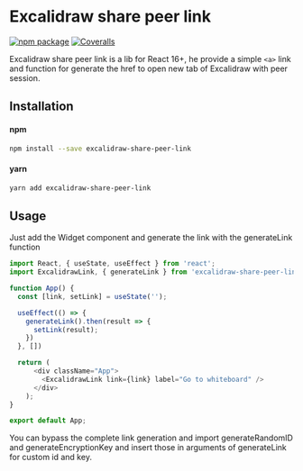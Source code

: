 # Excalidraw share peer link

[![npm package][npm-badge]][npm]
[![Coveralls][coveralls-badge]][coveralls]

[npm-badge]: https://img.shields.io/npm/v/npm-package.png?style=flat-square
[npm]: https://www.npmjs.org/package/npm-package

[coveralls-badge]: https://img.shields.io/coveralls/user/repo/master.png?style=flat-square
[coveralls]: https://coveralls.io/github/user/repo

Excalidraw share peer link is a lib for React 16+, he provide a simple `<a>` link and function for generate the href to open new tab of Excalidraw with peer session.

## Installation

#### npm
```bash
npm install --save excalidraw-share-peer-link
```

#### yarn
```bash
yarn add excalidraw-share-peer-link
```

## Usage

Just add the Widget component and generate the link with the generateLink function

```js
import React, { useState, useEffect } from 'react';
import ExcalidrawLink, { generateLink } from 'excalidraw-share-peer-link';

function App() {
  const [link, setLink] = useState('');

  useEffect(() => {
    generateLink().then(result => {
      setLink(result);
    })
  }, [])

  return (
      <div className="App">
        <ExcalidrawLink link={link} label="Go to whiteboard" />
      </div>
    );
}

export default App;
```

You can bypass the complete link generation and import generateRandomID and generateEncryptionKey and insert those in arguments of generateLink for custom id and key.